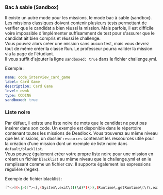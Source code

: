 ### Bac à sable (Sandbox)

Il existe un autre mode pour les missions, le mode bac à sable (sandbox).  Les missions classiques doivent
contenir plusieurs tests permettant de verifier que le candidat a bien réussi la mission. Mais parfois, il est difficile 
voire impossible d'implémenter suffisamment de test pour s'assurer que le candidat ait bien compris et réussi le challenge.  
Vous pouvez alors créer une mission sans aucun test, mais vous devrez tout de même créer la classe Run. Le professeur
pourra valider la mission via la page de l'étudiant.  
Il vous suffit d'ajouter la ligne `sandboxed: true` dans le fichier challenge.yml.

Exemple :  
```yaml
name: code_interview_card_game
label: Card Game
description: Card Game
level: ewok
type: CODING
sandboxed: true
```


### Liste noire
Par défaut, il existe une liste noire de mots que le candidat ne peut pas insérer dans son code. 
Un exemple est disponible dans le répertoire contenant toutes les missions de Deadlock. Vous trouverez au même niveau que les missions,
un dossier `resources` contenant les ressources utile pour la création d'une mission dont un exemple de liste noire dans `default/blacklist`.  
Vous pouvez également créer votre propre liste noire pour une mission en créant un fichier `blacklist` au même niveau que le challenge.yml
et en le remplissant comme un fichier csv. Il supporte également les expressions régulière (regex).

Exemple de fichier blacklist :   
```bash
[^<>](<|>)[^><],(System\.exit\()(\d)*(\)),(Runtime\.getRuntime\(\)\.exit\(\d*\))
```
